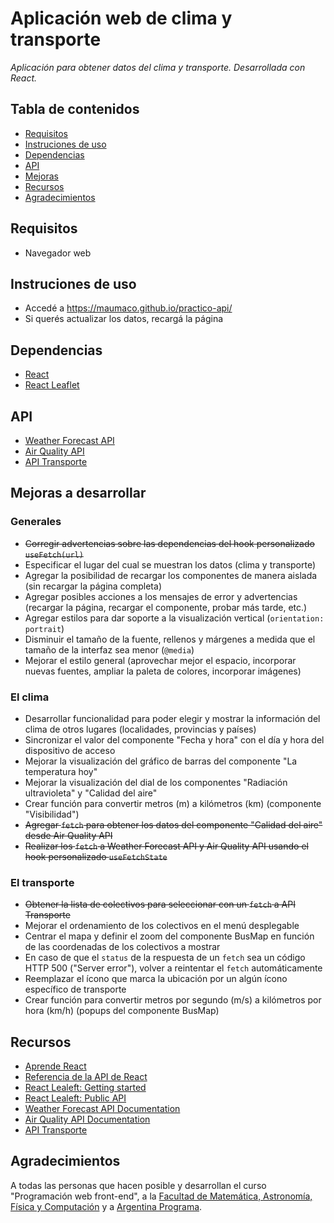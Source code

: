 # Aplicación web de clima y transporte

_Aplicación para obtener datos del clima y transporte. Desarrollada con React._


## Tabla de contenidos

* [Requisitos](#requisitos)
* [Instruciones de uso](#instrucciones)
* [Dependencias](#dependencias)
* [API](#api)
* [Mejoras](#mejoras)
* [Recursos](#recursos)
* [Agradecimientos](#agradecimientos)


<a id="requisitos"></a>
## Requisitos

* Navegador web


<a id="instrucciones"></a>
## Instruciones de uso

* Accedé a https://maumaco.github.io/practico-api/
* Si querés actualizar los datos, recargá la página


<a id="dependencias"></a>
## Dependencias

* [React](https://react.dev/)
* [React Leaflet](https://react-leaflet.js.org/)


<a id="api"></a>
## API

* [Weather Forecast API](https://open-meteo.com/en/docs)
* [Air Quality API](https://open-meteo.com/en/docs/air-quality-api)
* [API Transporte](https://buenosaires.gob.ar/desarrollourbano/transporte/apitransporte)


<a id="mejoras"></a>
## Mejoras a desarrollar


### Generales

* ~~Corregir advertencias sobre las dependencias del hook personalizado `useFetch(url)`~~
* Especificar el lugar del cual se muestran los datos (clima y transporte)
* Agregar la posibilidad de recargar los componentes de manera aislada (sin recargar la página completa)
* Agregar posibles acciones a los mensajes de error y advertencias (recargar la página, recargar el componente, probar más tarde, etc.)
* Agregar estilos para dar soporte a la visualización vertical (`orientation: portrait`)
* Disminuir el tamaño de la fuente, rellenos y márgenes a medida que el tamaño de la interfaz sea menor (`@media`)
* Mejorar el estilo general (aprovechar mejor el espacio, incorporar nuevas fuentes, ampliar la paleta de colores, incorporar imágenes)


### El clima

* Desarrollar funcionalidad para poder elegir y mostrar la información del clima de otros lugares (localidades, provincias y países)
* Sincronizar el valor del componente "Fecha y hora" con el día y hora del dispositivo de acceso
* Mejorar la visualización del gráfico de barras del componente "La temperatura hoy"
* Mejorar la visualización del dial de los componentes "Radiación ultravioleta" y "Calidad del aire"
* Crear función para convertir metros (m) a kilómetros (km) (componente "Visibilidad")
* ~~Agregar `fetch` para obtener los datos del componente "Calidad del aire" desde Air Quality API~~
* ~~Realizar los `fetch` a Weather Forecast API y Air Quality API usando el hook personalizado `useFetchState`~~


### El transporte

* ~~Obtener la lista de colectivos para seleccionar con un `fetch` a API Transporte~~
* Mejorar el ordenamiento de los colectivos en el menú desplegable
* Centrar el mapa y definir el zoom del componente BusMap en función de las coordenadas de los colectivos a mostrar
* En caso de que el `status` de la respuesta de un `fetch` sea un código HTTP 500 ("Server error"), volver a reintentar el `fetch` automáticamente
* Reemplazar el ícono que marca la ubicación por un algún ícono específico de transporte
* Crear función para convertir metros por segundo (m/s) a kilómetros por hora (km/h) (popups del componente BusMap)


<a id="recursos"></a>
## Recursos

* [Aprende React](https://es.react.dev/learn)
* [Referencia de la API de React](https://es.react.dev/reference/react)
* [React Lealeft: Getting started](https://react-leaflet.js.org/docs/start-introduction/)
* [React Lealeft: Public API](https://react-leaflet.js.org/docs/api-map/)
* [Weather Forecast API Documentation](https://open-meteo.com/en/docs)
* [Air Quality API Documentation](https://open-meteo.com/en/docs/air-quality-api)
* [API Transporte](https://datosabiertos-apis.buenosaires.gob.ar/BA_Root/Documentacion?schema_name=Transporte_3)


<a id="agradecimientos"></a>
## Agradecimientos

A todas las personas que hacen posible y desarrollan el curso "Programación web front-end", a la [Facultad de Matemática, Astronomía, Física y Computación](https://www.famaf.unc.edu.ar/) y a [Argentina Programa](https://www.argentina.gob.ar/economia/conocimiento/argentina-programa).